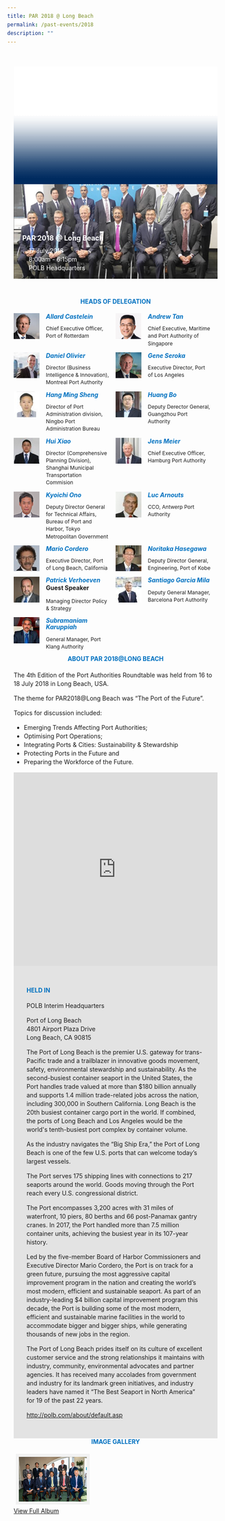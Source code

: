 ```yaml
---
title: PAR 2018 @ Long Beach
permalink: /past-events/2018
description: ""
---
```

<style type="text/css">
	body {font-size:14px;line-height:1.42857143;}
	h1, h2, h3, h4, h5, h6 {line-height:1.1;}
	a[href$=".pdf"] {margin-left:0;}
	a[href$=".pdf"]:before {display:none;}
	.content ol {font-size:inherit;}
	.content p {margin:0 0 15px;font-size:inherit;line-height:inherit;}
	.content li, .content ol li {margin:0;font-size:inherit;line-height:inherit;}
	.mobile {display:block!important;}
	.desktop {display:none!important;}
	.navbar-end, .is-search-bar {display:none;}
	#main-content .bp-section {padding:0;}
	#main-content .bp-section-pagetitle {display:none;}
	#main-content .bp-container {width:100%;max-width:100%;min-height:250px;padding:0!important;}
	#main-content .bp-container .row {margin:0;}
	#main-content .bp-container .col {padding:0;}
	#main-content .col.is-8 {width:100%;margin:0;}
	#main-content .col.is-2.has-side-nav {display:none;}
	#main-content .bp-dropdown-button {background:#0fa678;color:#fff;text-transform: uppercase;}
	#main-content .bp-dropdown-button:hover, #main-content .bp-dropdown-button:focus {color:#fff;text-decoration:none;}
	@media(min-width:1280px) {
		.mobile {display:none!important;}
		.desktop {display:block!important;}
	}
	
	.par-main {padding:35px 15px;margin:0 auto;}
	.par-main .par-list-none {list-style:none;margin:0;}
	@media(min-width:992px) {
		.par-main {max-width:970px;}
	}
	@media(min-width:1024px) {
		.par-main {padding:35px 0;}
	}
	@media(min-width:1440px) {
		.par-main {max-width:1280px;}
	}
	
	figure {margin:0!important;}
	figcaption {font-style:normal!important;text-align:left;}
	.tab {margin:0 0 40px;}
	.tab-nav {position:absolute;display:none;width:300px;height:385px;z-index:9;overflow-y:auto;}
	.tab-nav>ul {list-style:none;padding:0;margin:0;}
	.tab-nav>ul>li {margin:0!important;}
	.tab-nav>ul>li+li {border-top:1px solid #fff;}
	.tab-nav>ul>li>a {position:relative;display:block;height:96px;padding:15px 45px 15px 30px;margin:0;font-size:20px;font-weight:700;background:#002b5f;color:#fff;text-decoration:none;text-transform:uppercase;}
	.tab-nav>ul>li>a:hover, .tab-nav>ul>li>a:focus {color:#fff;text-decoration:none;}
	.tab-nav>ul>li.active>a {background:#0fa678;}
	.tab-nav>ul>li.active>a:before {position:absolute;display:block;content:'';top:50%;right:15px;border-style: solid;border-width:10px 0 10px 15px;border-color: transparent transparent transparent #fff;transform:translateY(-50%);}
	.tab>.tab-content {position:relative;margin:0!important;border:0;}
	.tab>.tab-content>img.overlay {position:absolute;top:0;left:0;}
	.tab>.tab-content>figcaption {position:absolute;bottom:0;left:0;padding:20px;color:#fff;}
	.tab>.tab-content>figcaption>h3 {margin:0 0 10px;font-size:16px;font-weight:700;color:#fff;}
	.tab>.tab-content>figcaption>ul {list-style:none;padding:0;margin:0;}
	.tab>.tab-content>figcaption>ul>li {margin:0;}
	.tab>.tab-content>figcaption>ul>li>i {margin:0 15px 0 0;}
	.par-title {margin:0 0 20px;font-size:14px;font-weight:700;color:#0071c0!important;text-align:center;text-transform:uppercase;}
	.par-delegate-list {display:flex;flex-wrap:wrap;list-style:none!important;padding:0;margin:0!important;}
	.par-delegate-list>li {width:100%;margin:0;}
	.par-delegate {position:relative;}
	.par-delegate>img {position:absolute;width:60px!important;margin:0 15px 0 0!important;top:0;left:0;}
	.par-delegate>figcaption {padding:0 0 0 75px;min-height:60px;}
	.par-delegate>figcaption>h5 {margin:0;font-size:14px;font-weight:700;color:#0071c0;}
	.par-delegate>figcaption>strong {display:block;}
	.par-delegate>figcaption>p {font-size:12px;}
	.par-map {display:flex;flex-wrap:wrap;background:#e3e3e3;}
	.par-map>iframe {width:100%;}
	.par-map>figcaption {width:100%;padding:30px;}
	.par-map>figcaption>h4 {font-size:14px;font-weight:700;color:#0071c0!important;text-transform:uppercase;}
	.par-gallery {position:relative;}
	.par-gallery>ul {display:flex;flex-wrap:wrap;list-style:none;padding:0;margin:0;}
	.par-gallery>ul>li {width:100%;padding:0 5px;}
	.par-gallery>ul>li>img {border: 7px solid #f2f2f2;}
	@media(min-width:768px) {
		.par-delegate-list>li {width:50%;}
		.par-delegate>figcaption {padding:0 15px 0 75px;}
		.par-gallery>ul>li {width:33.3333%;}
	}
	@media(min-width:992px) {
		.par-delegate-list>li {width:25%;}
		.par-gallery>ul>li {width:25%;}
	}
	@media(min-width:1024px) {
		.tab {position:relative;height:385px;overflow:hidden;}
		.tab-nav {display:block;}
		.tab>.tab-content {margin:0 0 0 300px!important;}
		.par-title {font-size:20px;text-align:left;}
		.par-map>iframe, .par-map>figcaption {width:50%;}
		.par-map>figcaption>h4 {font-size:20px;}
	}
	@media(min-width:1440px) {
		.tab {position:relative;height:520px;overflow:hidden;}
		.tab-nav {width:375px;height:520px;}
		.tab-nav>ul>li>a {height:130px;}
		.tab>.tab-content {margin:0 0 0 375px!important;}
	}
</style>
<div class="par-main">
	<div class="tab">
		<div class="tab-nav">
			<ul>
				<li><a href="/past-events/2021">PAR 2021 @ Antwerp</a></li>
				<li><a href="/past-events/2020">PAR 2020</a></li>
				<li><a href="/past-events/2019">PAR 2019 @ Kobe</a></li>
				<li class="active"><a href="/past-events/2018">PAR 2018 @ Long Beach</a></li>
				<li><a href="/past-events/2017">PAR 2017 @ Ningbo</a></li>
				<li><a href="/past-events/2016">PAR 2016 @ Rotterdam</a></li>
				<li><a href="/past-events/2015">PAR 2015 @ Singapore</a></li>
			</ul>
		</div>
		<figure class="tab-content">
			<img src="/images/Shared/bg-past-events-overlay-m.png" class="overlay is-hidden-desktop"/>
			<img src="/images/Shared/bg-past-events-overlay-d.png" class="overlay is-hidden-touch"/>
			<img src="/images/Event2018/bg-past-events-m.jpg" class="is-hidden-desktop"/>
			<img src="/images/Event2018/bg-past-events-d.jpg" class="is-hidden-touch"/>
			<figcaption>
				<h3>PAR 2018 @ Long Beach</h3>
				<ul>
					<li><i class="sgds-icon sgds-icon-calendar"></i>17 July 2018</li>
					<li><i class="sgds-icon sgds-icon-clock"></i>8:00am - 6:15pm</li>
					<li><i class="sgds-icon sgds-icon-place"></i>POLB Headquarters</li>
				</ul>
			</figcaption>
		</figure>
	</div>
	<h4 class="par-title">Heads of Delegation</h4>
	<ul class="par-delegate-list">
		<li>
			<figure class="par-delegate">
				<img src="/images/Event2018/Delegation/allard.jpg" alt="Allard Castelein"/>
				<figcaption>
					<h5>Allard Castelein</h5>
					<p>Chief Executive Officer, Port of Rotterdam</p>
				</figcaption>
			</figure>
		</li>
		<li>
			<figure class="par-delegate">
				<img src="/images/Event2018/Delegation/andrew-tan.png" alt="Andrew Tan"/>
				<figcaption>
					<h5>Andrew Tan</h5>
					<p>Chief Executive, Maritime and Port Authority of Singapore</p>
				</figcaption>
			</figure>
		</li>
		<li>
			<figure class="par-delegate">
				<img src="/images/Event2018/Delegation/daniel-olivier.jpg" alt="Daniel Olivier"/>
				<figcaption>
					<h5>Daniel Olivier</h5>
					<p>Director (Business Intelligence & Innovation), Montreal Port Authority</p>
				</figcaption>
			</figure>
		</li>
		<li>
			<figure class="par-delegate">
				<img src="/images/Event2018/Delegation/gene-seroko.jpg" alt="Gene Seroka"/>
				<figcaption>
					<h5>Gene Seroka</h5>
					<p>Executive Director, Port of Los Angeles</p>
				</figcaption>
			</figure>
		</li>
		<li>
			<figure class="par-delegate">
				<img src="/images/Event2018/Delegation/hang-ming-sheng.jpg" alt="Hang Ming Sheng"/>
				<figcaption>
					<h5>Hang Ming Sheng</h5>
					<p>Director of Port Administration division, Ningbo Port Administration Bureau</p>
				</figcaption>
			</figure>
		</li>
		<li>
			<figure class="par-delegate">
				<img src="/images/Event2018/Delegation/huang-bo.jpg" alt="Huang Bo"/>
				<figcaption>
					<h5>Huang Bo</h5>
					<p>Deputy Derector General, Guangzhou Port Authority</p>
				</figcaption>
			</figure>
		</li>
		<li>
			<figure class="par-delegate">
				<img src="/images/Event2018/Delegation/hui-xiao.jpg" alt="Hui Xiao"/>
				<figcaption>
					<h5>Hui Xiao</h5>
					<p>Director (Comprehensive Planning Division), Shanghai Municipal Transportation Commision</p>
				</figcaption>
			</figure>
		</li>
		<li>
			<figure class="par-delegate">
				<img src="/images/Event2018/Delegation/jens-meier.jpg" alt="Jens Meier"/>
				<figcaption>
					<h5>Jens Meier</h5>
					<p>Chief Executive Officer, Hamburg Port Authority</p>
				</figcaption>
			</figure>
		</li>
		<li>
			<figure class="par-delegate">
				<img src="/images/Event2018/Delegation/koichi-ono.png" alt="Kyoichi Ono"/>
				<figcaption>
					<h5>Kyoichi Ono</h5>
					<p>Deputy Director General for Technical Affairs, Bureau of Port and Harbor, Tokyo Metropolitan Government</p>
				</figcaption>
			</figure>
		</li>
		<li>
			<figure class="par-delegate">
				<img src="/images/Event2018/Delegation/luc-arnouts.jpg" alt="Luc Arnouts"/>
				<figcaption>
					<h5>Luc Arnouts</h5>
					<p>CCO, Antwerp Port Authority</p>
				</figcaption>
			</figure>
		</li>
		<li>
			<figure class="par-delegate">
				<img src="/images/Event2018/Delegation/mario-cordero.jpg" alt="Mario Cordero"/>
				<figcaption>
					<h5>Mario Cordero</h5>
					<p>Executive Director, Port of Long Beach, California</p>
				</figcaption>
			</figure>
		</li>
		<li>
			<figure class="par-delegate">
				<img src="/images/Event2018/Delegation/noritaka-hasegawa.jpg" alt="Noritaka Hasegawa"/>
				<figcaption>
					<h5>Noritaka Hasegawa</h5>
					<p>Deputy Director General, Engineering, Port of Kobe</p>
				</figcaption>
			</figure>
		</li>
		<li>
			<figure class="par-delegate">
				<img src="/images/Event2018/Delegation/patrick-verhoeven.jpg" alt="Patrick Verhoeven"/>
				<figcaption>
					<h5>Patrick Verhoeven</h5>
					<strong>Guest Speaker</strong>
					<p>Managing Director Policy & Strategy</p>
				</figcaption>
			</figure>
		</li>
		<li>
			<figure class="par-delegate">
				<img src="/images/Event2018/Delegation/santiago-garcia-mila.jpg" alt="Santiago Garcia Mila"/>
				<figcaption>
					<h5>Santiago Garcia Mila</h5>
					<p>Deputy General Manager, Barcelona Port Authority</p>
				</figcaption>
			</figure>
		</li>
		<li>
			<figure class="par-delegate">
				<img src="/images/Event2018/Delegation/subramaniam-karuppiah.jpg" alt="Subramaniam Karuppiah"/>
				<figcaption>
					<h5>Subramaniam Karuppiah</h5>
					<p>General Manager, Port Klang Authority</p>
				</figcaption>
			</figure>
		</li>
	</ul>
	<h4 class="par-title">ABOUT PAR 2018@LONG BEACH</h4>
	<p>The 4th Edition of the Port Authorities Roundtable was held from 16 to 18 July 2018 in Long Beach, USA.</p>
	<p>The theme for PAR2018@Long Beach was “The Port of the Future”.</p>
	<p>Topics for discussion included:</p>
	<ul>
		<li>Emerging Trends Affecting Port Authorities;</li>
		<li>Optimising Port Operations;</li>
		<li>Integrating Ports & Cities: Sustainability & Stewardship</li>
		<li>Protecting Ports in the Future and</li>
		<li>Preparing the Workforce of the Future.</li>
	</ul>
	<figure class="par-map">
		<iframe src="https://www.google.com/maps/embed?pb=!1m14!1m8!1m3!1d26539.532265147096!2d-118.2164822!3d33.7492545!3m2!1i1024!2i768!4f13.1!3m3!1m2!1s0x80dd36d0617ea633%3A0x4f2f123f5acab771!2sPort+of+Long+Beach!5e0!3m2!1sen!2ssg!4v1527745720372" width="600" height="450" frameborder="0" style="border:0" allowfullscreen=""></iframe>
		<figcaption>
			<h4 dir="ltr">Held In</h4>
			<p>POLB Interim Headquarters</p>
			<p>Port of Long Beach<br>4801 Airport Plaza Drive<br>Long Beach, CA 90815</p>
			<p>The Port of Long Beach is the premier U.S. gateway for trans-Pacific trade and a trailblazer in innovative goods movement, safety, environmental stewardship and sustainability. As the second-busiest container seaport in the United States, the Port handles trade valued at more than $180 billion annually and supports 1.4 million trade-related jobs across the nation, including 300,000 in Southern California. Long Beach is the 20th busiest container cargo port in the world. If combined, the ports of Long Beach and Los Angeles would be the world's tenth-busiest port complex by container volume.</p>
			<p>As the industry navigates the “Big Ship Era,” the Port of Long Beach is one of the few U.S. ports that can welcome today’s largest vessels.</p>
			<p>The Port serves 175 shipping lines with connections to 217 seaports around the world. Goods moving through the Port reach every U.S. congressional district.</p>
			<p>The Port encompasses 3,200 acres with 31 miles of waterfront, 10 piers, 80 berths and 66 post-Panamax gantry cranes. In 2017, the Port handled more than 7.5 million container units, achieving the busiest year in its 107-year history.</p>
			<p>Led by the five-member Board of Harbor Commissioners and Executive Director Mario Cordero, the Port is on track for a green future, pursuing the most aggressive capital improvement program in the nation and creating the world’s most modern, efficient and sustainable seaport. As part of an industry-leading $4 billion capital improvement program this decade, the Port is building some of the most modern, efficient and sustainable marine facilities in the world to accommodate bigger and bigger ships, while generating thousands of new jobs in the region.</p>
			<p>The Port of Long Beach prides itself on its culture of excellent customer service and the strong relationships it maintains with industry, community, environmental advocates and partner agencies. It has received many accolades from government and industry for its landmark green initiatives, and industry leaders have named it “The Best Seaport in North America” for 19 of the past 22 years.</p>
			<p><a href="http://polb.com/about/default.asp" target="_blank">http://polb.com/about/default.asp</a></p>
		</figcaption>
	</figure>
	<h4 class="par-title">Image Gallery</h4>
	<div class="par-gallery">
		<ul class="clearfix">
			<li><img src="/images/Event2018/par-2018-photogallery.jpg" alt="Photo Gallery 2018"></li>
		</ul>
		<div class="par-gallery-link"><a href="https://www.flickr.com/photos/mpa_singapore/albums/72157671482230298" target="_blank">View Full Album</a></div>
	</div>
</div>

